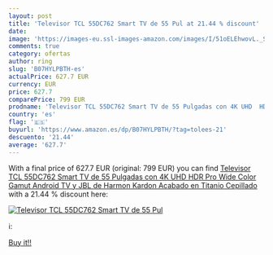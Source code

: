 ```yaml
---
layout: post
title: 'Televisor TCL 55DC762 Smart TV de 55 Pul at 21.44 % discount'
date: 
image: 'https://images-eu.ssl-images-amazon.com/images/I/51oELEhwovL._SL200_.jpg'
comments: true
category: ofertas
author: ring
slug: 'B07HYLPBTH-es'
actualPrice: 627.7 EUR
currency: EUR
price: 627.7
comparePrice: 799 EUR
prodname: 'Televisor TCL 55DC762 Smart TV de 55 Pulgadas con 4K UHD  HDR Pro  Wide Color Gamut  Android TV y JBL de Harmon Kardon  Acabado en Titanio Cepillado'
country: 'es'
flag: '🇪🇸'
buyurl: 'https://www.amazon.es/dp/B07HYLPBTH/?tag=tolees-21'
descuento: '21.44'
average: '627.7'
---
```


With a final price of 627.7 EUR (original: 799 EUR) you can find [Televisor TCL 55DC762 Smart TV de 55 Pulgadas con 4K UHD  HDR Pro  Wide Color Gamut  Android TV y JBL de Harmon Kardon  Acabado en Titanio Cepillado](https://www.amazon.es/dp/B07HYLPBTH/?tag=tolees-21) with a  21.44 % discount here:

[![Televisor TCL 55DC762 Smart TV de 55 Pul](https://images-eu.ssl-images-amazon.com/images/I/51oELEhwovL._SL200_.jpg)](https://www.amazon.es/dp/B07HYLPBTH/?tag=tolees-21)

ℹ️:


[Buy it!!](https://www.amazon.es/dp/B07HYLPBTH/?tag=tolees-21)
